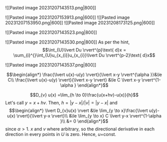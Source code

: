 ![[Pasted image 20231207143513.png|800]]

![[Pasted image 20231207153913.png|600]]
![[Pasted image 20231207153950.png|600]]
![[Pasted image 20231208173125.png|600]]


![[Pasted image 20231207143523.png|800]]

![[Pasted image 20231207143530.png|800]]
As per the hint,
$$\int_{U}\lvert Du \rvert^{p}\text{ d}x = \sum_{i}^{}\int_{U}u_{x_{i}}u_{x_{i}}\lvert Du \rvert^{p-2}\text{ d}x$$


![[Pasted image 20231207143537.png|800]]

$$\begin{align*}
\frac{\lvert u(x)-u(y) \rvert}{\lvert x-y \rvert^{\alpha }}&\le  C\\
\frac{\lvert u(x)-u(y) \rvert}{\lvert x-y \rvert} &\le C \lvert x-y \rvert^{1-\alpha }
\end{align*}$$

$$D_{v} u(x) =\lim_{h \to 0}\frac{u(x+hv)-u(x)}{h}$$
Let's call $y=x+hv$. Then, $h=\lvert y-x \rvert/\lvert v \rvert=\lvert y-x \rvert$ and
$$\begin{align*}
\lvert D_{v}u(x) \rvert &\le \lim_{y \to x}\frac{\lvert u(y)-u(x) \rvert}{\lvert y-x \rvert}\\
&\le \lim_{y \to x} C \lvert y-x \rvert^{1-\alpha }\\
&= 0
\end{align*}$$
since $\alpha > 1$. $x$ and $v$ where arbitrary, so the directional derivative in each direction in every points in $U$ is zero. Hence, $u=$const.